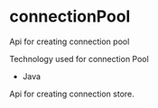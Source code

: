 # connectionPool
Api for creating connection pool

Technology used for connection Pool
* Java

Api for creating connection store.
